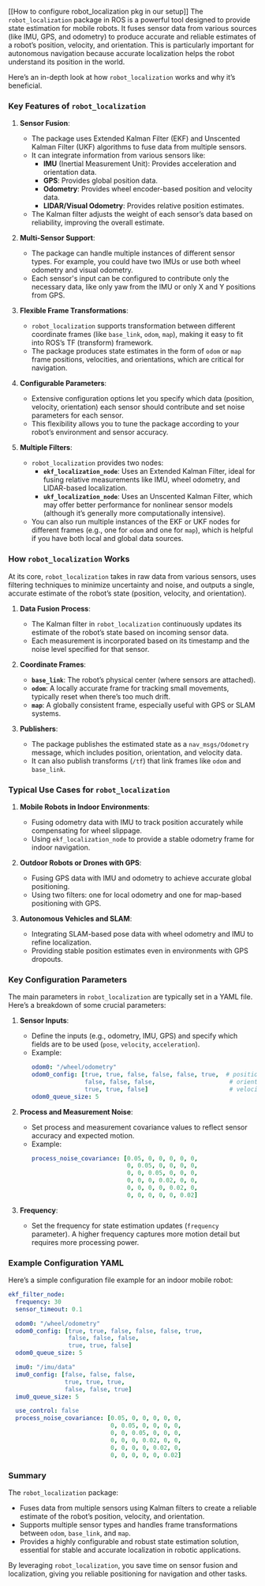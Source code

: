 

[[How to configure robot_localization pkg in our setup]]
The `robot_localization` package in ROS is a powerful tool designed to provide state estimation for mobile robots. It fuses sensor data from various sources (like IMU, GPS, and odometry) to produce accurate and reliable estimates of a robot’s position, velocity, and orientation. This is particularly important for autonomous navigation because accurate localization helps the robot understand its position in the world.

Here’s an in-depth look at how `robot_localization` works and why it’s beneficial.

### Key Features of `robot_localization`
1. **Sensor Fusion**:
   - The package uses Extended Kalman Filter (EKF) and Unscented Kalman Filter (UKF) algorithms to fuse data from multiple sensors.
   - It can integrate information from various sensors like:
     - **IMU** (Inertial Measurement Unit): Provides acceleration and orientation data.
     - **GPS**: Provides global position data.
     - **Odometry**: Provides wheel encoder-based position and velocity data.
     - **LIDAR/Visual Odometry**: Provides relative position estimates.
   - The Kalman filter adjusts the weight of each sensor’s data based on reliability, improving the overall estimate.

2. **Multi-Sensor Support**:
   - The package can handle multiple instances of different sensor types. For example, you could have two IMUs or use both wheel odometry and visual odometry.
   - Each sensor's input can be configured to contribute only the necessary data, like only yaw from the IMU or only X and Y positions from GPS.

3. **Flexible Frame Transformations**:
   - `robot_localization` supports transformation between different coordinate frames (like `base_link`, `odom`, `map`), making it easy to fit into ROS’s TF (transform) framework.
   - The package produces state estimates in the form of `odom` or `map` frame positions, velocities, and orientations, which are critical for navigation.

4. **Configurable Parameters**:
   - Extensive configuration options let you specify which data (position, velocity, orientation) each sensor should contribute and set noise parameters for each sensor.
   - This flexibility allows you to tune the package according to your robot’s environment and sensor accuracy.

5. **Multiple Filters**:
   - `robot_localization` provides two nodes:
     - **`ekf_localization_node`**: Uses an Extended Kalman Filter, ideal for fusing relative measurements like IMU, wheel odometry, and LIDAR-based localization.
     - **`ukf_localization_node`**: Uses an Unscented Kalman Filter, which may offer better performance for nonlinear sensor models (although it’s generally more computationally intensive).
   - You can also run multiple instances of the EKF or UKF nodes for different frames (e.g., one for `odom` and one for `map`), which is helpful if you have both local and global data sources.

### How `robot_localization` Works
At its core, `robot_localization` takes in raw data from various sensors, uses filtering techniques to minimize uncertainty and noise, and outputs a single, accurate estimate of the robot’s state (position, velocity, and orientation).

1. **Data Fusion Process**:
   - The Kalman filter in `robot_localization` continuously updates its estimate of the robot’s state based on incoming sensor data.
   - Each measurement is incorporated based on its timestamp and the noise level specified for that sensor.

2. **Coordinate Frames**:
   - **`base_link`**: The robot’s physical center (where sensors are attached).
   - **`odom`**: A locally accurate frame for tracking small movements, typically reset when there’s too much drift.
   - **`map`**: A globally consistent frame, especially useful with GPS or SLAM systems.

3. **Publishers**:
   - The package publishes the estimated state as a `nav_msgs/Odometry` message, which includes position, orientation, and velocity data.
   - It can also publish transforms (`/tf`) that link frames like `odom` and `base_link`.

### Typical Use Cases for `robot_localization`
1. **Mobile Robots in Indoor Environments**:
   - Fusing odometry data with IMU to track position accurately while compensating for wheel slippage.
   - Using `ekf_localization_node` to provide a stable odometry frame for indoor navigation.

2. **Outdoor Robots or Drones with GPS**:
   - Fusing GPS data with IMU and odometry to achieve accurate global positioning.
   - Using two filters: one for local odometry and one for map-based positioning with GPS.

3. **Autonomous Vehicles and SLAM**:
   - Integrating SLAM-based pose data with wheel odometry and IMU to refine localization.
   - Providing stable position estimates even in environments with GPS dropouts.

### Key Configuration Parameters
The main parameters in `robot_localization` are typically set in a YAML file. Here’s a breakdown of some crucial parameters:

1. **Sensor Inputs**:
   - Define the inputs (e.g., odometry, IMU, GPS) and specify which fields are to be used (`pose`, `velocity`, `acceleration`).
   - Example:
     ```yaml
     odom0: "/wheel/odometry"
     odom0_config: [true, true, false, false, false, true,  # position (x, y, z)
                    false, false, false,                     # orientation (roll, pitch, yaw)
                    true, true, false]                       # velocity (x, y, z)
     odom0_queue_size: 5
     ```

2. **Process and Measurement Noise**:
   - Set process and measurement covariance values to reflect sensor accuracy and expected motion.
   - Example:
     ```yaml
     process_noise_covariance: [0.05, 0, 0, 0, 0, 0,
                                0, 0.05, 0, 0, 0, 0,
                                0, 0, 0.05, 0, 0, 0,
                                0, 0, 0, 0.02, 0, 0,
                                0, 0, 0, 0, 0.02, 0,
                                0, 0, 0, 0, 0, 0.02]
     ```

3. **Frequency**:
   - Set the frequency for state estimation updates (`frequency` parameter). A higher frequency captures more motion detail but requires more processing power.

### Example Configuration YAML
Here’s a simple configuration file example for an indoor mobile robot:

```yaml
ekf_filter_node:
  frequency: 30
  sensor_timeout: 0.1

  odom0: "/wheel/odometry"
  odom0_config: [true, true, false, false, false, true,
                 false, false, false,
                 true, true, false]
  odom0_queue_size: 5

  imu0: "/imu/data"
  imu0_config: [false, false, false,
                true, true, true,
                false, false, true]
  imu0_queue_size: 5

  use_control: false
  process_noise_covariance: [0.05, 0, 0, 0, 0, 0,
                             0, 0.05, 0, 0, 0, 0,
                             0, 0, 0.05, 0, 0, 0,
                             0, 0, 0, 0.02, 0, 0,
                             0, 0, 0, 0, 0.02, 0,
                             0, 0, 0, 0, 0, 0.02]
```

### Summary
The `robot_localization` package:
- Fuses data from multiple sensors using Kalman filters to create a reliable estimate of the robot’s position, velocity, and orientation.
- Supports multiple sensor types and handles frame transformations between `odom`, `base_link`, and `map`.
- Provides a highly configurable and robust state estimation solution, essential for stable and accurate localization in robotic applications. 

By leveraging `robot_localization`, you save time on sensor fusion and localization, giving you reliable positioning for navigation and other tasks.